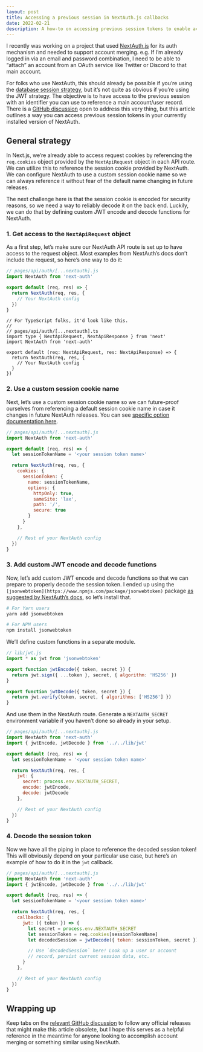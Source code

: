 ```yaml
---
layout: post
title: Accessing a previous session in NextAuth.js callbacks
date: 2022-02-21
description: A how-to on accessing previous session tokens to enable account merging or something similar using NextAuth.js.
---
```


I recently was working on a project that used [NextAuth.js](https://next-auth.js.org/) for its auth mechanism and needed to support account merging. e.g. If I’m already logged in via an email and password combination, I need to be able to “attach” an account from an OAuth service like Twitter or Discord to that main account.

For folks who use NextAuth, this should already be possible if you’re using the [database session strategy](https://next-auth.js.org/getting-started/upgrade-v4#session-strategy), but it’s not quite as obvious if you’re using the JWT strategy. The objective is to have access to the previous session with an identifier you can use to reference a main account/user record. There is a [GitHub discussion](https://github.com/nextauthjs/next-auth/discussions/3946) open to address this very thing, but this article outlines a way you can access previous session tokens in your currently installed version of NextAuth.

## General strategy

In Next.js, we’re already able to access request cookies by referencing the `req.cookies` object provided by the `NextApiRequest` object in each API route. We can utilize this to reference the session cookie provided by NextAuth. We can configure NextAuth to use a custom session cookie name so we can always reference it without fear of the default name changing in future releases.

The next challenge here is that the session cookie is encoded for security reasons, so we need a way to reliably decode it on the back end. Luckily, we can do that by defining custom JWT encode and decode functions for NextAuth.

### 1. Get access to the `NextApiRequest` object

As a first step, let’s make sure our NextAuth API route is set up to have access to the request object. Most examples from NextAuth’s docs don’t include the request, so here’s one way to do it:

```jsx
// pages/api/auth/[...nextauth].js
import NextAuth from 'next-auth'

export default (req, res) => {
  return NextAuth(req, res, {
    // Your NextAuth config
  })
}
```

```tsx
// For TypeScript folks, it'd look like this.
//
// pages/api/auth/[...nextauth].ts
import type { NextApiRequest, NextApiResponse } from 'next'
import NextAuth from 'next-auth'

export default (req: NextApiRequest, res: NextApiResponse) => {
  return NextAuth(req, res, {
    // Your NextAuth config
  }
})
```

### 2. Use a custom session cookie name

Next, let’s use a custom session cookie name so we can future-proof ourselves from referencing a default session cookie name in case it changes in future NextAuth releases. You can see [specific option documentation here](https://next-auth.js.org/configuration/options#cookies).

```jsx
// pages/api/auth/[...nextauth].js
import NextAuth from 'next-auth'

export default (req, res) => {
  let sessionTokenName = '<your session token name>'

  return NextAuth(req, res, {
    cookies: {
      sessionToken: {
        name: sessionTokenName,
        options: {
          httpOnly: true,
          sameSite: 'lax',
          path: '/',
          secure: true
        }
      }
    },

    // Rest of your NextAuth config
  })
}
```

### 3. Add custom JWT encode and decode functions

Now, let’s add custom JWT encode and decode functions so that we can prepare to properly decode the session token. I ended up using the `[jsonwebtoken](https://www.npmjs.com/package/jsonwebtoken)` package [as suggested by NextAuth’s docs](https://next-auth.js.org/adapters/dgraph#working-with-jwt-session-and-auth-directive), so let’s install that.

```bash
# For Yarn users
yarn add jsonwebtoken
```

```bash
# For NPM users
npm install jsonwebtoken
```

We’ll define custom functions in a separate module.

```jsx
// lib/jwt.js
import * as jwt from 'jsonwebtoken'

export function jwtEncode({ token, secret }) {
  return jwt.sign({ ...token }, secret, { algorithm: 'HS256' })
}

export function jwtDecode({ token, secret }) {
  return jwt.verify(token, secret, { algorithms: ['HS256'] })
}
```

And use them in the NextAuth route. Generate a `NEXTAUTH_SECRET` environment variable if you haven’t done so already in your setup.

```jsx
// pages/api/auth/[...nextauth].js
import NextAuth from 'next-auth'
import { jwtEncode, jwtDecode } from '../../lib/jwt'

export default (req, res) => {
  let sessionTokenName = '<your session token name>'

  return NextAuth(req, res, {
    jwt: {
      secret: process.env.NEXTAUTH_SECRET,
      encode: jwtEncode,
      decode: jwtDecode
    },

    // Rest of your NextAuth config
  })
}
```

### 4. Decode the session token

Now we have all the piping in place to reference the decoded session token! This will obviously depend on your particular use case, but here’s an example of how to do it in the `jwt` callback.

```jsx
// pages/api/auth/[...nextauth].js
import NextAuth from 'next-auth'
import { jwtEncode, jwtDecode } from '../../lib/jwt'

export default (req, res) => {
  let sessionTokenName = '<your session token name>'

  return NextAuth(req, res, {
    callbacks: {
      jwt: ({ token }) => {
        let secret = process.env.NEXTAUTH_SECRET
        let sessionToken = req.cookies[sessionTokenName]
        let decodedSession = jwtDecode({ token: sessionToken, secret })

        // Use `decodedSession` here! Look up a user or account
        // record, persist current session data, etc.
      }
    },

    // Rest of your NextAuth config
  })
}
```

## Wrapping up

Keep tabs on the [relevant GitHub discussion](https://github.com/nextauthjs/next-auth/discussions/3946) to follow any official releases that might make this article obsolete, but I hope this serves as a helpful reference in the meantime for anyone looking to accomplish account merging or something similar using NextAuth.
